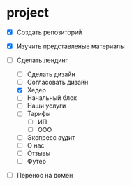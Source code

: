 # project

- [x] Создать репозиторий
- [x] Изучить представленые материалы
- [ ] Сделать лендинг
  - [ ] Сделать дизайн
  - [ ] Согласовать дизайн
  - [x] Хедер
  - [ ] Начальный блок
  - [ ] Наши услуги
  - [ ] Тарифы
    - [ ] ИП
    - [ ] ООО
  - [ ] Экспресс аудит
  - [ ] О нас
  - [ ] Отзывы
  - [ ] Футер
- [ ] Перенос на домен
 
